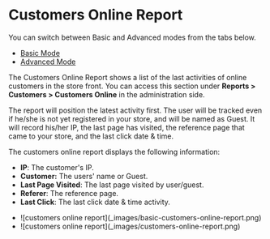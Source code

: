 Customers Online Report
======================

<div class="uk-alert-info uk-alert">
  <span class="uk-icon-info-circle"></span> You can switch between Basic and Advanced modes from the tabs below.
</div>
<ul class="uk-tab" data-uk-tab="{connect:'#doc-tabs', animation: 'fade'}">
    <li><a href="">Basic Mode</a></li>
    <li><a href="">Advanced Mode</a></li>
</ul>

The Customers Online Report shows a list of the last activities of online customers in the store front. You can access this section under **Reports > Customers > Customers Online** in the administration side.

The report will position the latest activity first. The user will be tracked even if he/she is not yet registered in your store, and will be named as Guest. It will record his/her IP, the last page has visited, the reference page that came to your store, and the last click date & time.

The customers online report displays the following information:

- **IP**: The customer's IP.
- **Customer:** The users' name or Guest.
- **Last Page Visited**: The last page visited by user/guest.
- **Referer**: The reference page.
- **Last Click**: The last click date & time activity.

<ul id="doc-tabs" class="uk-switcher uk-margin">
    <li>![customers online report](_images/basic-customers-online-report.png)</li>
    <li>![customers online report](_images/customers-online-report.png)</li>
</ul>
